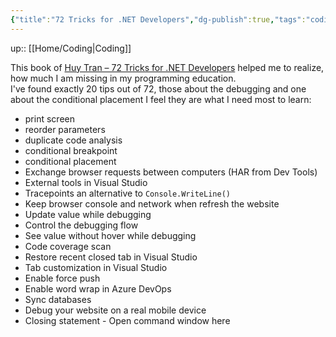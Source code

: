 ```yaml
---
{"title":"72 Tricks for .NET Developers","dg-publish":true,"tags":"coding","language":"en","permalink":"/coding/72-tricks-for-net-developers/","dgPassFrontmatter":true}
---
```


up:: [[Home/Coding\|Coding]]

This book of [Huy Tran – 72 Tricks for .NET Developers](https://play.google.com/store/books/details?id=Py6KEAAAQBAJ&pli=1) helped me to realize, how much I am missing in my programming education.  
I've found exactly 20 tips out of 72, those about the debugging and one about the conditional placement I feel they are what I need most to learn:

- print screen
- reorder parameters
- duplicate code analysis
- conditional breakpoint
- conditional placement
- Exchange browser requests between computers (HAR from Dev Tools)
- External tools in Visual Studio
- Tracepoints an alternative to `Console.WriteLine()`
- Keep browser console and network when refresh the website
- Update value while debugging
- Control the debugging flow
- See value without hover while debugging
- Code coverage scan
- Restore recent closed tab in Visual Studio
- Tab customization in Visual Studio
- Enable force push
- Enable word wrap in Azure DevOps
- Sync databases
- Debug your website on a real mobile device
- Closing statement - Open command window here